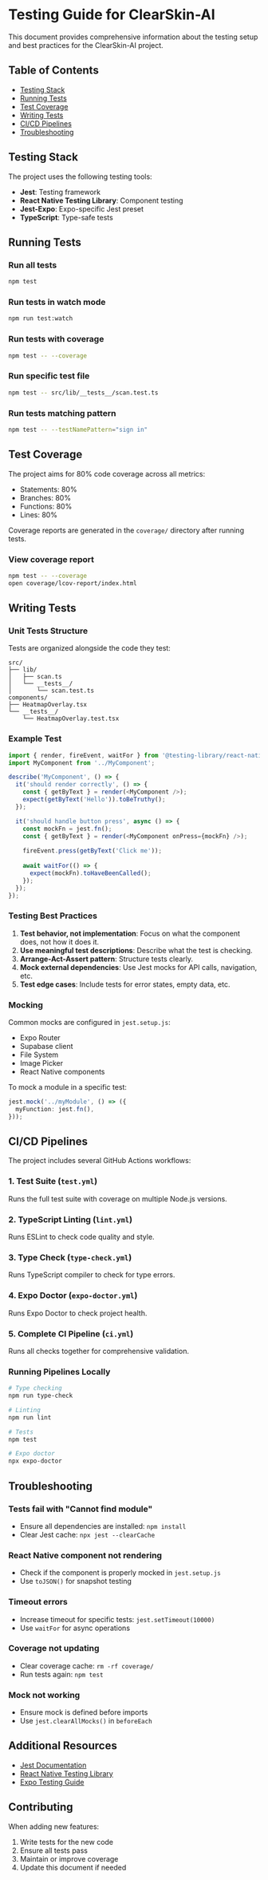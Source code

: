 # Testing Guide for ClearSkin-AI

This document provides comprehensive information about the testing setup and best practices for the ClearSkin-AI project.

## Table of Contents

- [Testing Stack](#testing-stack)
- [Running Tests](#running-tests)
- [Test Coverage](#test-coverage)
- [Writing Tests](#writing-tests)
- [CI/CD Pipelines](#cicd-pipelines)
- [Troubleshooting](#troubleshooting)

## Testing Stack

The project uses the following testing tools:

- **Jest**: Testing framework
- **React Native Testing Library**: Component testing
- **Jest-Expo**: Expo-specific Jest preset
- **TypeScript**: Type-safe tests

## Running Tests

### Run all tests
```bash
npm test
```

### Run tests in watch mode
```bash
npm run test:watch
```

### Run tests with coverage
```bash
npm test -- --coverage
```

### Run specific test file
```bash
npm test -- src/lib/__tests__/scan.test.ts
```

### Run tests matching pattern
```bash
npm test -- --testNamePattern="sign in"
```

## Test Coverage

The project aims for 80% code coverage across all metrics:
- Statements: 80%
- Branches: 80%
- Functions: 80%
- Lines: 80%

Coverage reports are generated in the `coverage/` directory after running tests.

### View coverage report
```bash
npm test -- --coverage
open coverage/lcov-report/index.html
```

## Writing Tests

### Unit Tests Structure

Tests are organized alongside the code they test:

```
src/
├── lib/
│   ├── scan.ts
│   └── __tests__/
│       └── scan.test.ts
components/
├── HeatmapOverlay.tsx
└── __tests__/
    └── HeatmapOverlay.test.tsx
```

### Example Test

```typescript
import { render, fireEvent, waitFor } from '@testing-library/react-native';
import MyComponent from '../MyComponent';

describe('MyComponent', () => {
  it('should render correctly', () => {
    const { getByText } = render(<MyComponent />);
    expect(getByText('Hello')).toBeTruthy();
  });

  it('should handle button press', async () => {
    const mockFn = jest.fn();
    const { getByText } = render(<MyComponent onPress={mockFn} />);
    
    fireEvent.press(getByText('Click me'));
    
    await waitFor(() => {
      expect(mockFn).toHaveBeenCalled();
    });
  });
});
```

### Testing Best Practices

1. **Test behavior, not implementation**: Focus on what the component does, not how it does it.
2. **Use meaningful test descriptions**: Describe what the test is checking.
3. **Arrange-Act-Assert pattern**: Structure tests clearly.
4. **Mock external dependencies**: Use Jest mocks for API calls, navigation, etc.
5. **Test edge cases**: Include tests for error states, empty data, etc.

### Mocking

Common mocks are configured in `jest.setup.js`:

- Expo Router
- Supabase client
- File System
- Image Picker
- React Native components

To mock a module in a specific test:

```typescript
jest.mock('../myModule', () => ({
  myFunction: jest.fn(),
}));
```

## CI/CD Pipelines

The project includes several GitHub Actions workflows:

### 1. Test Suite (`test.yml`)
Runs the full test suite with coverage on multiple Node.js versions.

### 2. TypeScript Linting (`lint.yml`)
Runs ESLint to check code quality and style.

### 3. Type Check (`type-check.yml`)
Runs TypeScript compiler to check for type errors.

### 4. Expo Doctor (`expo-doctor.yml`)
Runs Expo Doctor to check project health.

### 5. Complete CI Pipeline (`ci.yml`)
Runs all checks together for comprehensive validation.

### Running Pipelines Locally

```bash
# Type checking
npm run type-check

# Linting
npm run lint

# Tests
npm test

# Expo doctor
npx expo-doctor
```

## Troubleshooting

### Tests fail with "Cannot find module"
- Ensure all dependencies are installed: `npm install`
- Clear Jest cache: `npx jest --clearCache`

### React Native component not rendering
- Check if the component is properly mocked in `jest.setup.js`
- Use `toJSON()` for snapshot testing

### Timeout errors
- Increase timeout for specific tests: `jest.setTimeout(10000)`
- Use `waitFor` for async operations

### Coverage not updating
- Clear coverage cache: `rm -rf coverage/`
- Run tests again: `npm test`

### Mock not working
- Ensure mock is defined before imports
- Use `jest.clearAllMocks()` in `beforeEach`

## Additional Resources

- [Jest Documentation](https://jestjs.io/)
- [React Native Testing Library](https://callstack.github.io/react-native-testing-library/)
- [Expo Testing Guide](https://docs.expo.dev/guides/testing/)

## Contributing

When adding new features:
1. Write tests for the new code
2. Ensure all tests pass
3. Maintain or improve coverage
4. Update this document if needed

